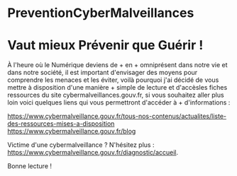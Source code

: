 # PreventionCyberMalveillances
# Vaut mieux Prévenir que Guérir !

À l'heure où le Numérique deviens de + en + omniprésent dans notre vie et dans notre société, il est important d'envisager des moyens pour comprendre les menaces et les éviter, voilà pourquoi j'ai décidé de vous mettre à disposition d'une manière + simple de lecture et d'accèsles fiches ressources du site cybermalveillances.gouv.fr, si vous souhaitez aller plus loin voici quelques liens qui vous permettront d'accéder à + d'informations :

https://www.cybermalveillance.gouv.fr/tous-nos-contenus/actualites/liste-des-ressources-mises-a-disposition
https://www.cybermalveillance.gouv.fr/blog

Victime d'une cybermalveillance ? N'hésitez plus : https://www.cybermalveillance.gouv.fr/diagnostic/accueil.

Bonne lecture !
